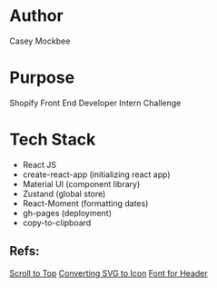 # Author

Casey Mockbee

# Purpose

Shopify Front End Developer Intern Challenge

# Tech Stack

- React JS
- create-react-app (initializing react app)
- Material UI (component library)
- Zustand (global store)
- React-Moment (formatting dates)
- gh-pages (deployment)
- copy-to-clipboard

## Refs:

[Scroll to Top](https://www.coderomeos.org/scroll-to-top-of-the-page-a-simple-react-component)
[Converting SVG to Icon](https://convertio.co/svg-ico/)
[Font for Header](https://www.fontspace.com/edge-of-the-galaxy-font-f45748)
